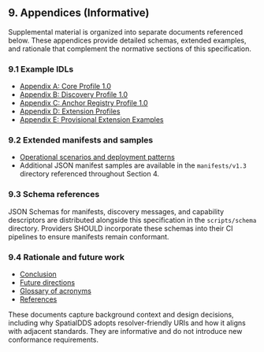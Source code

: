 ## **9. Appendices (Informative)**

Supplemental material is organized into separate documents referenced below. These appendices provide detailed schemas, extended
examples, and rationale that complement the normative sections of this specification.

### **9.1 Example IDLs**

* [Appendix A: Core Profile 1.0](appendix-a.md)
* [Appendix B: Discovery Profile 1.0](appendix-b.md)
* [Appendix C: Anchor Registry Profile 1.0](appendix-c.md)
* [Appendix D: Extension Profiles](appendix-d.md)
* [Appendix E: Provisional Extension Examples](appendix-e.md)

### **9.2 Extended manifests and samples**

* [Operational scenarios and deployment patterns](04-operational-scenarios.md)
* Additional JSON manifest samples are available in the `manifests/v1.3` directory referenced throughout Section 4.

### **9.3 Schema references**

JSON Schemas for manifests, discovery messages, and capability descriptors are distributed alongside this specification in the
`scripts/schema` directory. Providers SHOULD incorporate these schemas into their CI pipelines to ensure manifests remain
conformant.

### **9.4 Rationale and future work**

* [Conclusion](conclusion.md)
* [Future directions](future-directions.md)
* [Glossary of acronyms](glossary.md)
* [References](references.md)

These documents capture background context and design decisions, including why SpatialDDS adopts resolver-friendly URIs and how
it aligns with adjacent standards. They are informative and do not introduce new conformance requirements.
